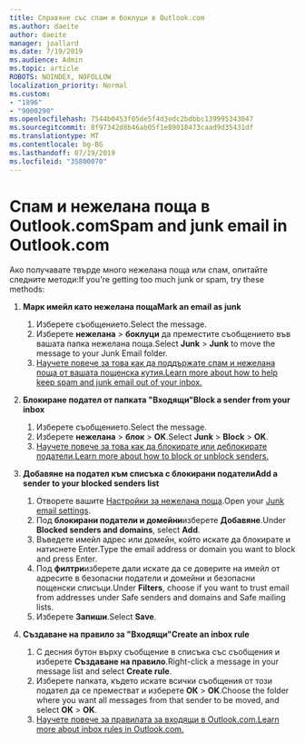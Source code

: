 ```yaml
---
title: Справяне със спам и боклуци в Outlook.com
ms.author: daeite
author: daeite
manager: joallard
ms.date: 7/19/2019
ms.audience: Admin
ms.topic: article
ROBOTS: NOINDEX, NOFOLLOW
localization_priority: Normal
ms.custom:
- "1896"
- "9000290"
ms.openlocfilehash: 7544b0453f05de5f4d3edc2bdbbc139995343047
ms.sourcegitcommit: 8f97342d8b46ab05f1e89018473caad9d35431df
ms.translationtype: MT
ms.contentlocale: bg-BG
ms.lasthandoff: 07/19/2019
ms.locfileid: "35800070"
---
```

# <a name="spam-and-junk-email-in-outlookcom"></a><span data-ttu-id="335a9-102">Спам и нежелана поща в Outlook.com</span><span class="sxs-lookup"><span data-stu-id="335a9-102">Spam and junk email in Outlook.com</span></span>

<span data-ttu-id="335a9-103">Ако получавате твърде много нежелана поща или спам, опитайте следните методи:</span><span class="sxs-lookup"><span data-stu-id="335a9-103">If you're getting too much junk or spam, try these methods:</span></span>

1. <span data-ttu-id="335a9-104">**Марк имейл като нежелана поща**</span><span class="sxs-lookup"><span data-stu-id="335a9-104">**Mark an email as junk**</span></span>
    1. <span data-ttu-id="335a9-105">Изберете съобщението.</span><span class="sxs-lookup"><span data-stu-id="335a9-105">Select the message.</span></span>
    1. <span data-ttu-id="335a9-106">Изберете **нежелана** > **боклуци** да преместите съобщението във вашата папка нежелана поща.</span><span class="sxs-lookup"><span data-stu-id="335a9-106">Select **Junk** > **Junk** to move the message to your Junk Email folder.</span></span>
    1. [<span data-ttu-id="335a9-107">Научете повече за това как да поддържате спам и нежелана поща от вашата пощенска кутия.</span><span class="sxs-lookup"><span data-stu-id="335a9-107">Learn more about how to help keep spam and junk email out of your inbox.</span></span>](https://support.office.com/article/a3ece97b-82f8-4a5e-9ac3-e92fa6427ae4?wt.mc_id=Office_Outlook_com_Alchemy)

1. <span data-ttu-id="335a9-108">**Блокиране подател от папката "Входящи"**</span><span class="sxs-lookup"><span data-stu-id="335a9-108">**Block a sender from your inbox**</span></span>
    1. <span data-ttu-id="335a9-109">Изберете съобщението.</span><span class="sxs-lookup"><span data-stu-id="335a9-109">Select the message.</span></span>
    1. <span data-ttu-id="335a9-110">Изберете **нежелана** > **блок** > **OK**.</span><span class="sxs-lookup"><span data-stu-id="335a9-110">Select **Junk** > **Block** > **OK**.</span></span>
    1. [<span data-ttu-id="335a9-111">Научете повече за това как да блокирате или деблокирате податели.</span><span class="sxs-lookup"><span data-stu-id="335a9-111">Learn more about how to block or unblock senders.</span></span>](https://support.office.com/article/afba1c94-77bb-4f50-8b85-057cf52f4d5e?wt.mc_id=Office_Outlook_com_Alchemy)

1. <span data-ttu-id="335a9-112">**Добавяне на подател към списъка с блокирани податели**</span><span class="sxs-lookup"><span data-stu-id="335a9-112">**Add a sender to your blocked senders list**</span></span>
    1. <span data-ttu-id="335a9-113">Отворете вашите [Настройки за нежелана поща](https://outlook.live.com/mail/options/mail/junkEmail/blockedSendersAndDomainsV2).</span><span class="sxs-lookup"><span data-stu-id="335a9-113">Open your [Junk email settings](https://outlook.live.com/mail/options/mail/junkEmail/blockedSendersAndDomainsV2).</span></span>
    1. <span data-ttu-id="335a9-114">Под **блокирани податели и домейни**изберете **Добавяне**.</span><span class="sxs-lookup"><span data-stu-id="335a9-114">Under **Blocked senders and domains**, select **Add**.</span></span>
    1. <span data-ttu-id="335a9-115">Въведете имейл адрес или домейн, който искате да блокирате и натиснете Enter.</span><span class="sxs-lookup"><span data-stu-id="335a9-115">Type the email address or domain you want to block and press Enter.</span></span>
    1. <span data-ttu-id="335a9-116">Под **филтри**изберете дали искате да се доверите на имейл от адресите в безопасни податели и домейни и безопасни пощенски списъци.</span><span class="sxs-lookup"><span data-stu-id="335a9-116">Under **Filters**, choose if you want to trust email from addresses under Safe senders and domains and Safe mailing lists.</span></span>
    1. <span data-ttu-id="335a9-117">Изберете **Запиши**.</span><span class="sxs-lookup"><span data-stu-id="335a9-117">Select **Save**.</span></span>

1. <span data-ttu-id="335a9-118">**Създаване на правило за "Входящи"**</span><span class="sxs-lookup"><span data-stu-id="335a9-118">**Create an inbox rule**</span></span>
    1. <span data-ttu-id="335a9-119">С десния бутон върху съобщение в списъка със съобщения и изберете **Създаване на правило**.</span><span class="sxs-lookup"><span data-stu-id="335a9-119">Right-click a message in your message list and select **Create rule**.</span></span>
    1. <span data-ttu-id="335a9-120">Изберете папката, където искате всички съобщения от този подател да се преместват и изберете **ОК** > **OK**.</span><span class="sxs-lookup"><span data-stu-id="335a9-120">Choose the folder where you want all messages from that sender to be moved, and select **OK** > **OK**.</span></span>
    1. [<span data-ttu-id="335a9-121">Научете повече за правилата за входящи в Outlook.com.</span><span class="sxs-lookup"><span data-stu-id="335a9-121">Learn more about inbox rules in Outlook.com.</span></span>](https://support.office.com/article/4b094371-a5d7-49bd-8b1b-4e4896a7cc5d?wt.mc_id=Office_Outlook_com_Alchemy)